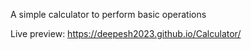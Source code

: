A simple calculator to perform basic operations

Live preview: https://deepesh2023.github.io/Calculator/
